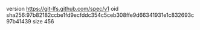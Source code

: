 version https://git-lfs.github.com/spec/v1
oid sha256:97b82182ccbe1fd9ecfddc354c5ceb308ffe9d66341931e1c832693c97b41439
size 456
